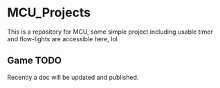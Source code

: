 # MCU_Projects
This is a repository for MCU, some simple project including usable timer and flow-lights are accessible here, lol

## Game TODO
Recently a doc will be updated and published.
